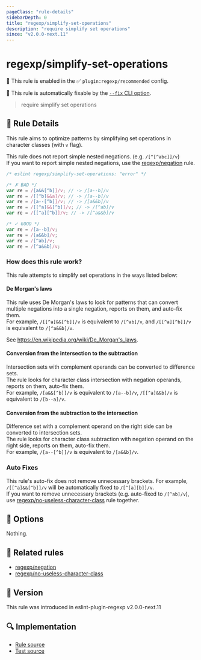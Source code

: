 ```yaml
---
pageClass: "rule-details"
sidebarDepth: 0
title: "regexp/simplify-set-operations"
description: "require simplify set operations"
since: "v2.0.0-next.11"
---
```

# regexp/simplify-set-operations

💼 This rule is enabled in the ✅ `plugin:regexp/recommended` config.

🔧 This rule is automatically fixable by the [`--fix` CLI option](https://eslint.org/docs/latest/user-guide/command-line-interface#--fix).

<!-- end auto-generated rule header -->

> require simplify set operations

## :book: Rule Details

This rule aims to optimize patterns by simplifying set operations in character classes (with `v` flag).

This rule does not report simple nested negations. (e.g. `/[^[^abc]]/v`)\
If you want to report simple nested negations, use the [regexp/negation] rule.

<eslint-code-block fix>

```js
/* eslint regexp/simplify-set-operations: "error" */

/* ✗ BAD */
var re = /[a&&[^b]]/v; // -> /[a--b]/v
var re = /[[^b]&&a]/v; // -> /[a--b]/v
var re = /[a--[^b]]/v; // -> /[a&&b]/v
var re = /[[^a]&&[^b]]/v; // -> /[^ab]/v
var re = /[[^a][^b]]/v; // -> /[^a&&b]/v

/* ✓ GOOD */
var re = /[a--b]/v;
var re = /[a&&b]/v;
var re = /[^ab]/v;
var re = /[^a&&b]/v;
```

</eslint-code-block>

### How does this rule work?

This rule attempts to simplify set operations in the ways listed below:

#### De Morgan's laws

This rule uses De Morgan's laws to look for patterns that can convert multiple negations into a single negation, reports on them, and auto-fix them.\
For example, `/[[^a]&&[^b]]/v` is equivalent to `/[^ab]/v`, and `/[[^a][^b]]/v` is equivalent to `/[^a&&b]/v`.

See <https://en.wikipedia.org/wiki/De_Morgan's_laws>.

#### Conversion from the intersection to the subtraction

Intersection sets with complement operands can be converted to difference sets.\
The rule looks for character class intersection with negation operands, reports on them, auto-fix them.\
For example, `/[a&&[^b]]/v` is equivalent to `/[a--b]/v`, `/[[^a]&&b]/v` is equivalent to `/[b--a]/v`.

#### Conversion from the subtraction to the intersection

Difference set with a complement operand on the right side can be converted to intersection sets.\
The rule looks for character class subtraction with negation operand on the right side, reports on them, auto-fix them.\
For example, `/[a--[^b]]/v` is equivalent to `/[a&&b]/v`.

### Auto Fixes

This rule's auto-fix does not remove unnecessary brackets. For example, `/[[^a]&&[^b]]/v` will be automatically fixed to `/[^[a][b]]/v`.\
If you want to remove unnecessary brackets (e.g. auto-fixed to `/[^ab]/v`), use [regexp/no-useless-character-class] rule together.

## :wrench: Options

Nothing.

## :couple: Related rules

- [regexp/negation]
- [regexp/no-useless-character-class]

[regexp/negation]: ./negation.md
[regexp/no-useless-character-class]: ./no-useless-character-class.md

## :rocket: Version

This rule was introduced in eslint-plugin-regexp v2.0.0-next.11

## :mag: Implementation

- [Rule source](https://github.com/ota-meshi/eslint-plugin-regexp/blob/master/lib/rules/simplify-set-operations.ts)
- [Test source](https://github.com/ota-meshi/eslint-plugin-regexp/blob/master/tests/lib/rules/simplify-set-operations.ts)
